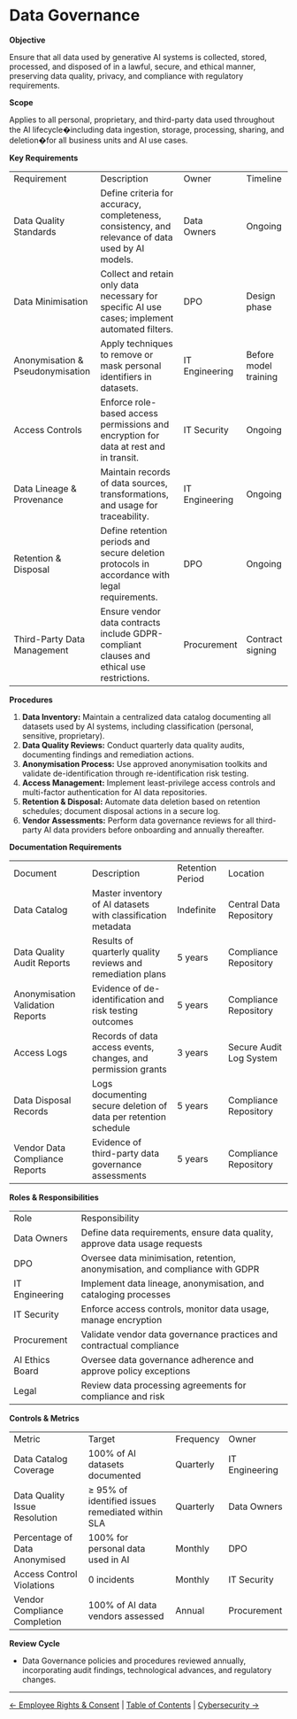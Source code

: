 # Data Governance

**Objective**

Ensure that all data used by generative AI systems is collected, stored, processed, and disposed of in a lawful, secure, and ethical manner, preserving data quality, privacy, and compliance with regulatory requirements.

**Scope**

Applies to all personal, proprietary, and third-party data used throughout the AI lifecycle�including data ingestion, storage, processing, sharing, and deletion�for all business units and AI use cases.

**Key Requirements**

|     |     |     |     |
| --- | --- | --- | --- |
| Requirement | Description | Owner | Timeline |
| Data Quality Standards | Define criteria for accuracy, completeness, consistency, and relevance of data used by AI models. | Data Owners | Ongoing |
| Data Minimisation | Collect and retain only data necessary for specific AI use cases; implement automated filters. | DPO | Design phase |
| Anonymisation & Pseudonymisation | Apply techniques to remove or mask personal identifiers in datasets. | IT Engineering | Before model training |
| Access Controls | Enforce role-based access permissions and encryption for data at rest and in transit. | IT Security | Ongoing |
| Data Lineage & Provenance | Maintain records of data sources, transformations, and usage for traceability. | IT Engineering | Ongoing |
| Retention & Disposal | Define retention periods and secure deletion protocols in accordance with legal requirements. | DPO | Ongoing |
| Third-Party Data Management | Ensure vendor data contracts include GDPR-compliant clauses and ethical use restrictions. | Procurement | Contract signing |

**Procedures**

1.  **Data Inventory:** Maintain a centralized data catalog documenting all datasets used by AI systems, including classification (personal, sensitive, proprietary).
2.  **Data Quality Reviews:** Conduct quarterly data quality audits, documenting findings and remediation actions.
3.  **Anonymisation Process:** Use approved anonymisation toolkits and validate de-identification through re-identification risk testing.
4.  **Access Management:** Implement least-privilege access controls and multi-factor authentication for AI data repositories.
5.  **Retention & Disposal:** Automate data deletion based on retention schedules; document disposal actions in a secure log.
6.  **Vendor Assessments:** Perform data governance reviews for all third-party AI data providers before onboarding and annually thereafter.

**Documentation Requirements**

|     |     |     |     |
| --- | --- | --- | --- |
| Document | Description | Retention Period | Location |
| Data Catalog | Master inventory of AI datasets with classification metadata | Indefinite | Central Data Repository |
| Data Quality Audit Reports | Results of quarterly quality reviews and remediation plans | 5 years | Compliance Repository |
| Anonymisation Validation Reports | Evidence of de-identification and risk testing outcomes | 5 years | Compliance Repository |
| Access Logs | Records of data access events, changes, and permission grants | 3 years | Secure Audit Log System |
| Data Disposal Records | Logs documenting secure deletion of data per retention schedule | 5 years | Compliance Repository |
| Vendor Data Compliance Reports | Evidence of third-party data governance assessments | 5 years | Compliance Repository |

**Roles & Responsibilities**

|     |     |
| --- | --- |
| Role | Responsibility |
| Data Owners | Define data requirements, ensure data quality, approve data usage requests |
| DPO | Oversee data minimisation, retention, anonymisation, and compliance with GDPR |
| IT Engineering | Implement data lineage, anonymisation, and cataloging processes |
| IT Security | Enforce access controls, monitor data usage, manage encryption |
| Procurement | Validate vendor data governance practices and contractual compliance |
| AI Ethics Board | Oversee data governance adherence and approve policy exceptions |
| Legal | Review data processing agreements for compliance and risk |

**Controls & Metrics**

|     |     |     |     |
| --- | --- | --- | --- |
| Metric | Target | Frequency | Owner |
| Data Catalog Coverage | 100% of AI datasets documented | Quarterly | IT Engineering |
| Data Quality Issue Resolution | ≥ 95% of identified issues remediated within SLA | Quarterly | Data Owners |
| Percentage of Data Anonymised | 100% for personal data used in AI | Monthly | DPO |
| Access Control Violations | 0 incidents | Monthly | IT Security |
| Vendor Compliance Completion | 100% of AI data vendors assessed | Annual | Procurement |

**Review Cycle**

*   Data Governance policies and procedures reviewed annually, incorporating audit findings, technological advances, and regulatory changes.

---

[← Employee Rights & Consent](09-Employee-Rights-and-Consent.md) | [Table of Contents](00-Table-of-Contents.md) | [Cybersecurity →](11-Cybersecurity.md)
